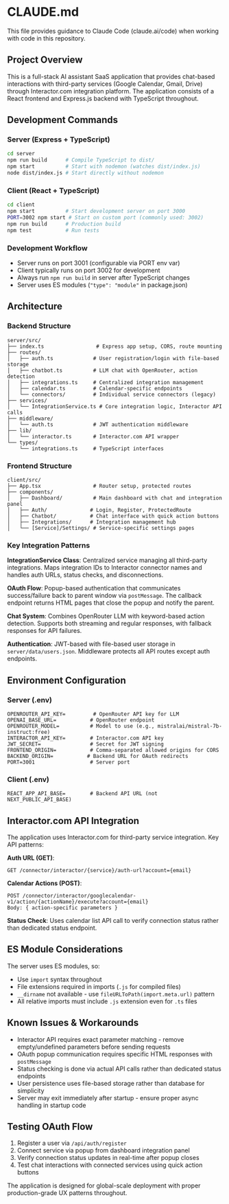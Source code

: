# CLAUDE.md

This file provides guidance to Claude Code (claude.ai/code) when working with code in this repository.

## Project Overview

This is a full-stack AI assistant SaaS application that provides chat-based interactions with third-party services (Google Calendar, Gmail, Drive) through Interactor.com integration platform. The application consists of a React frontend and Express.js backend with TypeScript throughout.

## Development Commands

### Server (Express + TypeScript)
```bash
cd server
npm run build      # Compile TypeScript to dist/
npm start          # Start with nodemon (watches dist/index.js)
node dist/index.js # Start directly without nodemon
```

### Client (React + TypeScript)
```bash
cd client
npm start          # Start development server on port 3000
PORT=3002 npm start # Start on custom port (commonly used: 3002)
npm run build      # Production build
npm test           # Run tests
```

### Development Workflow
- Server runs on port 3001 (configurable via PORT env var)
- Client typically runs on port 3002 for development
- Always run `npm run build` in server after TypeScript changes
- Server uses ES modules (`"type": "module"` in package.json)

## Architecture

### Backend Structure
```
server/src/
├── index.ts                 # Express app setup, CORS, route mounting
├── routes/
│   ├── auth.ts             # User registration/login with file-based storage
│   ├── chatbot.ts          # LLM chat with OpenRouter, action detection
│   ├── integrations.ts     # Centralized integration management
│   ├── calendar.ts         # Calendar-specific endpoints
│   └── connectors/         # Individual service connectors (legacy)
├── services/
│   └── IntegrationService.ts # Core integration logic, Interactor API calls
├── middleware/
│   └── auth.ts             # JWT authentication middleware
├── lib/
│   └── interactor.ts       # Interactor.com API wrapper
└── types/
    └── integrations.ts     # TypeScript interfaces
```

### Frontend Structure  
```
client/src/
├── App.tsx                 # Router setup, protected routes
├── components/
│   ├── Dashboard/          # Main dashboard with chat and integration panel
│   ├── Auth/              # Login, Register, ProtectedRoute
│   ├── Chatbot/           # Chat interface with quick action buttons
│   ├── Integrations/      # Integration management hub
│   └── [Service]/Settings/ # Service-specific settings pages
```

### Key Integration Patterns

**IntegrationService Class**: Centralized service managing all third-party integrations. Maps integration IDs to Interactor connector names and handles auth URLs, status checks, and disconnections.

**OAuth Flow**: Popup-based authentication that communicates success/failure back to parent window via `postMessage`. The callback endpoint returns HTML pages that close the popup and notify the parent.

**Chat System**: Combines OpenRouter LLM with keyword-based action detection. Supports both streaming and regular responses, with fallback responses for API failures.

**Authentication**: JWT-based with file-based user storage in `server/data/users.json`. Middleware protects all API routes except auth endpoints.

## Environment Configuration

### Server (.env)
```
OPENROUTER_API_KEY=         # OpenRouter API key for LLM
OPENAI_BASE_URL=           # OpenRouter endpoint
OPENROUTER_MODEL=          # Model to use (e.g., mistralai/mistral-7b-instruct:free)
INTERACTOR_API_KEY=        # Interactor.com API key
JWT_SECRET=                # Secret for JWT signing
FRONTEND_ORIGIN=           # Comma-separated allowed origins for CORS
BACKEND_ORIGIN=           # Backend URL for OAuth redirects
PORT=3001                  # Server port
```

### Client (.env)
```
REACT_APP_API_BASE=        # Backend API URL (not NEXT_PUBLIC_API_BASE)
```

## Interactor.com API Integration

The application uses Interactor.com for third-party service integration. Key API patterns:

**Auth URL (GET)**: 
```
GET /connector/interactor/{service}/auth-url?account={email}
```

**Calendar Actions (POST)**:
```
POST /connector/interactor/googlecalendar-v1/action/{actionName}/execute?account={email}
Body: { action-specific parameters }
```

**Status Check**: Uses calendar list API call to verify connection status rather than dedicated status endpoint.

## ES Module Considerations

The server uses ES modules, so:
- Use `import` syntax throughout
- File extensions required in imports (`.js` for compiled files)
- `__dirname` not available - use `fileURLToPath(import.meta.url)` pattern
- All relative imports must include `.js` extension even for `.ts` files

## Known Issues & Workarounds

- Interactor API requires exact parameter matching - remove empty/undefined parameters before sending requests
- OAuth popup communication requires specific HTML responses with `postMessage` 
- Status checking is done via actual API calls rather than dedicated status endpoints
- User persistence uses file-based storage rather than database for simplicity
- Server may exit immediately after startup - ensure proper async handling in startup code

## Testing OAuth Flow

1. Register a user via `/api/auth/register`  
2. Connect service via popup from dashboard integration panel
3. Verify connection status updates in real-time after popup closes
4. Test chat interactions with connected services using quick action buttons

The application is designed for global-scale deployment with proper production-grade UX patterns throughout.